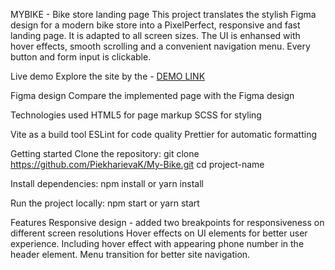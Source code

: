MYBIKE - Bike store landing page
This project translates the stylish Figma design for a modern bike store into a PixelPerfect, responsive and fast landing page. It is adapted to all screen sizes. The UI is enhansed with hover effects, smooth scrolling and a convenient navigation menu. Every button and form input is clickable.

Live demo
Explore the site by the - [DEMO LINK](https://PiekharievaK.github.io/My-Bike/)

Figma design
Compare the implemented page with the Figma design

Technologies used
HTML5 for page markup SCSS for styling

Vite as a build tool ESLint for code quality Prettier for automatic formatting

Getting started
Clone the repository: git clone https://github.com/PiekharievaK/My-Bike.git cd project-name

Install dependencies: npm install or yarn install

Run the project locally: npm start or yarn start

Features
Responsive design - added two breakpoints for responsiveness on different screen resolutions
Hover effects on UI elements for better user experience. Including hover effect with appearing phone number in the header element.
Menu transition for better site navigation.
